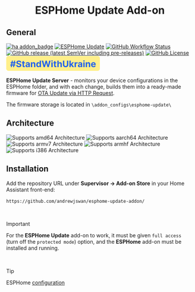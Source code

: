 <div align="center">
<h1>ESPHome Update Add-on</h1>
</div>

## General

[![ha addon_badge](https://img.shields.io/badge/HA-Addon-blue.svg)](https://developers.home-assistant.io/docs/add-ons)
[![ESPHome Update](https://img.shields.io/badge/ESPHome-Update-blue.svg)](https://github.com/andrewjswan/esphome-update-addon/)
[![GitHub Workflow Status](https://img.shields.io/github/actions/workflow/status/andrewjswan/esphome-update-addon/build.yml?logo=github)](https://github.com/andrewjswan/esphome-update-addon/actions)
[![GitHub release (latest SemVer including pre-releases)](https://img.shields.io/github/v/release/andrewjswan/esphome-update-addon?include_prereleases)](https://github.com/andrewjswan/esphome-update-addon/blob/master/esphome-update/CHANGELOG.md)
[![GitHub License](https://img.shields.io/github/license/andrewjswan/esphome-update-addon?color=blue)](https://github.com/andrewjswan/esphome-update-addon/blob/master/LICENSE)
[![StandWithUkraine](https://raw.githubusercontent.com/vshymanskyy/StandWithUkraine/main/badges/StandWithUkraine.svg)](https://github.com/vshymanskyy/StandWithUkraine/blob/main/docs/README.md)

**ESPHome Update Server** - monitors your device configurations in the ESPHome folder, and with each change, builds them into a ready-made firmware for [OTA Update via HTTP Request](https://esphome.io/components/update/http_request.html). 

The firmware storage is located in `\addon_configs\esphome-update\`

## Architecture

![Supports amd64 Architecture][amd64-shield] ![Supports aarch64 Architecture][aarch64-shield] ![Supports armv7 Architecture][armv7-shield] ![Supports armhf Architecture][armhf-shield] ![Supports i386 Architecture][i386-shield]


## Installation

Add the repository URL under **Supervisor → Add-on Store** in your Home Assistant front-end:

    https://github.com/andrewjswan/esphome-update-addon/

<br />

> [!IMPORTANT]
> For the **ESPHome Update** add-on to work, it must be given `full access` (turn off the `protected mode`) option, and the **ESPHome** add-on must be installed and running.

<br />

> [!TIP]
> ESPHome [configuration](https://github.com/andrewjswan/esphome-configuration)

[amd64-shield]: https://img.shields.io/badge/amd64-yes-blue.svg
[aarch64-shield]: https://img.shields.io/badge/aarch64-yes-blue.svg
[armv7-shield]: https://img.shields.io/badge/armv7-yes-blue.svg
[armhf-shield]: https://img.shields.io/badge/armhf-no-red.svg
[i386-shield]: https://img.shields.io/badge/i386-no-red.svg
